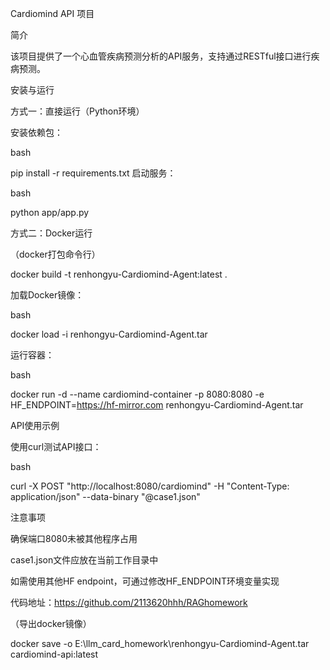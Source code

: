 Cardiomind API 项目

简介

该项目提供了一个心血管疾病预测分析的API服务，支持通过RESTful接口进行疾病预测。

安装与运行

方式一：直接运行（Python环境）

安装依赖包：

bash

pip install -r requirements.txt
启动服务：

bash

python app/app.py

方式二：Docker运行

（docker打包命令行）

docker build -t renhongyu-Cardiomind-Agent:latest .


加载Docker镜像：

bash

docker load -i renhongyu-Cardiomind-Agent.tar

运行容器：

bash

docker run -d --name cardiomind-container -p 8080:8080 -e HF_ENDPOINT=https://hf-mirror.com renhongyu-Cardiomind-Agent.tar

API使用示例

使用curl测试API接口：

bash

curl -X POST "http://localhost:8080/cardiomind" -H "Content-Type: application/json" --data-binary "@case1.json"

注意事项

确保端口8080未被其他程序占用

case1.json文件应放在当前工作目录中

如需使用其他HF endpoint，可通过修改HF_ENDPOINT环境变量实现

代码地址：https://github.com/2113620hhh/RAGhomework

（导出docker镜像）

docker save -o E:\llm_card_homework\renhongyu-Cardiomind-Agent.tar cardiomind-api:latest